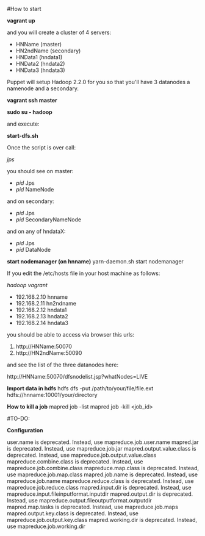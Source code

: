 #How to start 

**vagrant up**

and you will create a cluster of 4 servers:

- HNName (master)
- HN2ndName (secondary)
- HNData1 (hndata1)
- HNData2 (hndata2)
- HNData3 (hndata3)

Puppet will setup Hadoop 2.2.0 for you so that you'll have 3 datanodes a namenode and a secondary.

**vagrant ssh master**

**sudo su - hadoop**

and execute:

**start-dfs.sh**

Once the script is over call: 

_jps_

you should see on master:

- _pid_ Jps
- _pid_ NameNode

and on secondary:

- _pid_ Jps
- _pid_ SecondaryNameNode

and on any of hndataX:

- _pid_ Jps
- _pid_ DataNode

**start nodemanager (on hnname)**
yarn-daemon.sh start nodemanager

If you edit the /etc/hosts file in your host machine as follows:

*hadoop vagrant*
- 192.168.2.10    hnname
- 192.168.2.11    hn2ndname
- 192.168.2.12    hndata1
- 192.168.2.13    hndata2
- 192.168.2.14    hndata3

you should be able to access via browser this urls:

1. http://HNName:50070
2. http://HN2ndName:50090

and see the list of the three datanodes here:

http://HNName:50070/dfsnodelist.jsp?whatNodes=LIVE

**Import data in hdfs**
hdfs dfs -put /path/to/your/file/file.ext hdfs://hnname:10001/your/directory

**How to kill a job**
mapred job -list
mapred job -kill <job_id>

#TO-DO:

**Configuration**

user.name is deprecated. Instead, use mapreduce.job.user.name
mapred.jar is deprecated. Instead, use mapreduce.job.jar
mapred.output.value.class is deprecated. Instead, use mapreduce.job.output.value.class
mapreduce.combine.class is deprecated. Instead, use mapreduce.job.combine.class
mapreduce.map.class is deprecated. Instead, use mapreduce.job.map.class
mapred.job.name is deprecated. Instead, use mapreduce.job.name
mapreduce.reduce.class is deprecated. Instead, use mapreduce.job.reduce.class
mapred.input.dir is deprecated. Instead, use mapreduce.input.fileinputformat.inputdir
mapred.output.dir is deprecated. Instead, use mapreduce.output.fileoutputformat.outputdir
mapred.map.tasks is deprecated. Instead, use mapreduce.job.maps
mapred.output.key.class is deprecated. Instead, use mapreduce.job.output.key.class
mapred.working.dir is deprecated. Instead, use mapreduce.job.working.dir
